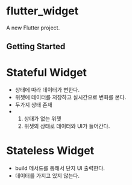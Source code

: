 # flutter_widget

A new Flutter project.

## Getting Started

# Stateful Widget
- 상태에 따라 데이터가 변한다.
- 위젯에 데이터를 저장하고 실시간으로 변화를 본다.
- 두가지 상태 존재
- 1. 상태가 없는 위젯
  2. 위젯의 상태로 데이터와 UI가 들어간다.

# Stateless Widget
 - build 메서드를 통해서 단지 UI 출력한다.
 - 데이터를 가지고 있지 않는다.
